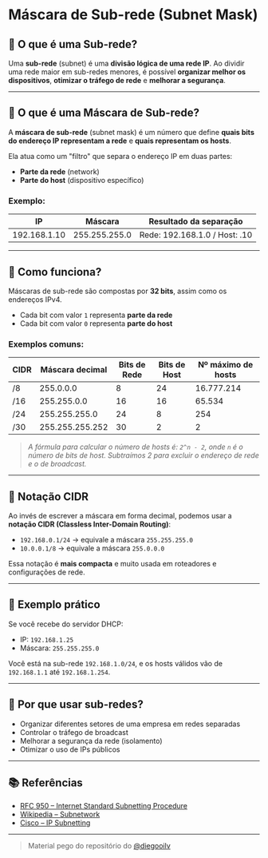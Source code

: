 
# Máscara de Sub-rede (Subnet Mask)

## 🧩 O que é uma Sub-rede?

Uma **sub-rede** (subnet) é uma **divisão lógica de uma rede IP**. Ao dividir uma rede maior em sub-redes menores, é possível **organizar melhor os dispositivos**, **otimizar o tráfego de rede** e **melhorar a segurança**.

---

## 🧮 O que é uma Máscara de Sub-rede?

A **máscara de sub-rede** (subnet mask) é um número que define **quais bits do endereço IP representam a rede** e **quais representam os hosts**.

Ela atua como um "filtro" que separa o endereço IP em duas partes:

- **Parte da rede** (network)
- **Parte do host** (dispositivo específico)

### Exemplo:

| IP           | Máscara       | Resultado da separação        |
| ------------ | ------------- | ----------------------------- |
| 192.168.1.10 | 255.255.255.0 | Rede: 192.168.1.0 / Host: .10 |

---

## 🧠 Como funciona?

Máscaras de sub-rede são compostas por **32 bits**, assim como os endereços IPv4.

- Cada bit com valor `1` representa **parte da rede**
- Cada bit com valor `0` representa **parte do host**

### Exemplos comuns:

| CIDR | Máscara decimal | Bits de Rede | Bits de Host | Nº máximo de hosts |
| ---- | --------------- | ------------ | ------------ | ------------------ |
| /8   | 255.0.0.0       | 8            | 24           | 16.777.214         |
| /16  | 255.255.0.0     | 16           | 16           | 65.534             |
| /24  | 255.255.255.0   | 24           | 8            | 254                |
| /30  | 255.255.255.252 | 30           | 2            | 2                  |

> _A fórmula para calcular o número de hosts é: `2^n - 2`, onde `n` é o número de bits de host. Subtraímos 2 para excluir o endereço de rede e o de broadcast._

---

## 🧾 Notação CIDR

Ao invés de escrever a máscara em forma decimal, podemos usar a **notação CIDR (Classless Inter-Domain Routing)**:

- `192.168.0.1/24` → equivale a máscara `255.255.255.0`
- `10.0.0.1/8` → equivale a máscara `255.0.0.0`

Essa notação é **mais compacta** e muito usada em roteadores e configurações de rede.

---

## 🧪 Exemplo prático

Se você recebe do servidor DHCP:

- IP: `192.168.1.25`
- Máscara: `255.255.255.0`

Você está na sub-rede `192.168.1.0/24`, e os hosts válidos vão de `192.168.1.1` até `192.168.1.254`.

---

## 🧠 Por que usar sub-redes?

- Organizar diferentes setores de uma empresa em redes separadas
- Controlar o tráfego de broadcast
- Melhorar a segurança da rede (isolamento)
- Otimizar o uso de IPs públicos

---

## 📚 Referências

- [RFC 950 – Internet Standard Subnetting Procedure](https://datatracker.ietf.org/doc/html/rfc950)
- [Wikipedia – Subnetwork](https://en.wikipedia.org/wiki/Subnetwork)
- [Cisco – IP Subnetting](https://www.cisco.com/c/en/us/support/docs/ip/routing-information-protocol-rip/13788-3.html)

---

> Material pego do repositório do <a href="https://github.com/mercuriohg/IFRS2025/blob/main/cn/aulas/Subnet.md?plain=1">@diegooilv</a>
